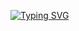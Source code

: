 <a href="https://git.io/typing-svg"><img src="https://readme-typing-svg.demolab.com?font=Orbitron&size=25&letterSpacing=2px&pause=1000&color=2A8A20&center=%EC%A7%84%EC%8B%A4&vCenter=%EA%B1%B0%EC%A7%93&repeat=%EC%A7%84%EC%8B%A4&random=%EA%B1%B0%EC%A7%93&width=435&lines=Welcome!+this+is+zajinmori." alt="Typing SVG" /></a>
